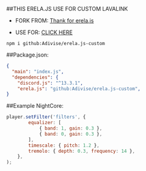 ##THIS ERELA.JS USE FOR CUSTOM LAVALINK

- FORK FROM: [Thank for erela.js](https://github.com/MenuDocs/erela.js)

- USE FOR: [CLICK HERE](https://github.com/melike2d/lavalink)

`
npm i github:Adivise/erela.js-custom
`

##Package.json:

```json
{
  "main": "index.js",
  "dependencies": {
    "discord.js": "^13.3.1",
    "erela.js": "github:Adivise/erela.js-custom",
}
```

##Example NightCore:
```js
player.setFilter('filters', {
        equalizer: [
            { band: 1, gain: 0.3 },
            { band: 0, gain: 0.3 },
        ],
        timescale: { pitch: 1.2 },
        tremolo: { depth: 0.3, frequency: 14 },
    },
);
```
